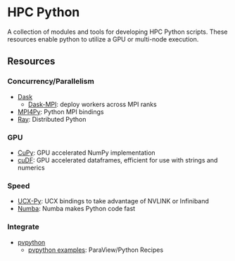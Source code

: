 # HPC Python
A collection of modules and tools for developing HPC Python scripts. These resources enable python to utilize a GPU or multi-node execution. 

## Resources
### Concurrency/Parallelism
* [Dask](https://github.com/dask/dask) 
    * [Dask-MPI](https://github.com/dask/dask-mpi): deploy workers across MPI ranks
* [MPI4Py](https://github.com/mpi4py/mpi4py): Python MPI bindings
* [Ray](https://github.com/ray-project/ray): Distributed Python

### GPU
* [CuPy](https://github.com/cupy/cupy): GPU accelerated NumPy implementation
* [cuDF](https://github.com/rapidsai/cudf): GPU accelerated dataframes, efficient for use with strings and numerics

### Speed
* [UCX-Py](https://ucx-py.readthedocs.io/en/latest/): UCX bindings to take advantage of NVLINK or Infiniband
* [Numba](http://numba.pydata.org/): Numba makes Python code fast

### Integrate
* [pvpython](https://kitware.github.io/paraview-docs/latest/python/)
   * [pvpython examples](https://www.paraview.org/Wiki/ParaView/PythonRecipes): ParaView/Python Recipes
